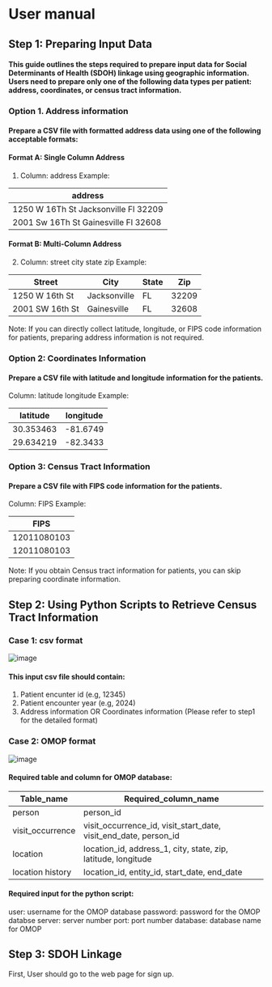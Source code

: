 # User manual

## Step 1: Preparing Input Data

#### This guide outlines the steps required to prepare input data for Social Determinants of Health (SDOH) linkage using geographic information. Users need to prepare only one of the following data types per patient: address, coordinates, or census tract information.

### Option 1. Address information 
#### Prepare a CSV file with formatted address data using one of the following acceptable formats:
#### Format A: Single Column Address
1. Column: address
   Example:
   
| address |
|----------|
| 1250 W 16Th St Jacksonville Fl 32209 |
|2001 Sw 16Th St Gainesville Fl 32608 | 

#### Format B: Multi-Column Address
2. Column: street city state zip
   Example:
   
| Street | City | State | Zip |
|----------|----------|----------|----------|
| 1250 W 16th St | Jacksonville | FL | 32209 |
| 2001 SW 16th St | Gainesville | FL | 32608 |


Note: If you can directly collect latitude, longitude, or FIPS code information for patients, preparing address information is not required.

### Option 2: Coordinates Information 
#### Prepare a CSV file with latitude and longitude information for the patients.
Column: latitude longitude
Example:

| latitude | longitude |
|----------|----------|
| 30.353463 | -81.6749 |
| 29.634219 | -82.3433 |


### Option 3: Census Tract Information

#### Prepare a CSV file with FIPS code information for the patients.
Column: FIPS 
Example:

| FIPS |
|----------|
| 12011080103 |
| 12011080103 | 


Note: If you obtain Census tract information for patients, you can skip preparing coordinate information.

## Step 2: Using Python Scripts to Retrieve Census Tract Information
### Case 1: csv format

![image](https://github.com/user-attachments/assets/a1c5b366-dd78-4173-8ae7-33537e2a1bbc)

#### This input csv file should contain: 
1. Patient encunter id (e.g, 12345)
2. Patient encounter year (e.g, 2024)
3. Address information OR Coordinates information (Please refer to step1 for the detailed format)

### Case 2: OMOP format

![image](https://github.com/user-attachments/assets/79eacedc-e047-4e92-8b80-a67502c4b4e3)

#### Required table and column for OMOP database:

| Table_name | Required_column_name |
|----------|----------|
| person | person_id |
| visit_occurrence | visit_occurrence_id, visit_start_date, visit_end_date, person_id |
| location | location_id, address_1, city, state, zip, latitude, longitude |
| location history | location_id, entity_id, start_date, end_date |

#### Required input for the python script:

user: username for the OMOP database
password: password for the OMOP databse
server: server number
port: port number
database: database name for OMOP

## Step 3: SDOH Linkage
First, User should go to the web page for sign up.









     
